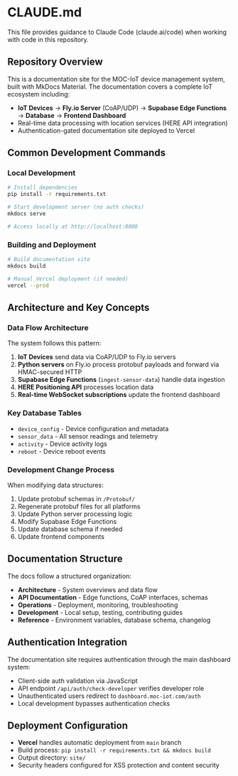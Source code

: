 # CLAUDE.md

This file provides guidance to Claude Code (claude.ai/code) when working with code in this repository.

## Repository Overview

This is a documentation site for the MOC-IoT device management system, built with MkDocs Material. The documentation covers a complete IoT ecosystem including:

- **IoT Devices** → **Fly.io Server** (CoAP/UDP) → **Supabase Edge Functions** → **Database** → **Frontend Dashboard**
- Real-time data processing with location services (HERE API integration)
- Authentication-gated documentation site deployed to Vercel

## Common Development Commands

### Local Development
```bash
# Install dependencies
pip install -r requirements.txt

# Start development server (no auth checks)
mkdocs serve

# Access locally at http://localhost:8000
```

### Building and Deployment
```bash
# Build documentation site
mkdocs build

# Manual Vercel deployment (if needed)
vercel --prod
```

## Architecture and Key Concepts

### Data Flow Architecture
The system follows this pattern:
1. **IoT Devices** send data via CoAP/UDP to Fly.io servers
2. **Python servers** on Fly.io process protobuf payloads and forward via HMAC-secured HTTP
3. **Supabase Edge Functions** (`ingest-sensor-data`) handle data ingestion
4. **HERE Positioning API** processes location data
5. **Real-time WebSocket subscriptions** update the frontend dashboard

### Key Database Tables
- `device_config` - Device configuration and metadata
- `sensor_data` - All sensor readings and telemetry  
- `activity` - Device activity logs
- `reboot` - Device reboot events

### Development Change Process
When modifying data structures:
1. Update protobuf schemas in `/Protobuf/`
2. Regenerate protobuf files for all platforms
3. Update Python server processing logic
4. Modify Supabase Edge Functions
5. Update database schema if needed
6. Update frontend components

## Documentation Structure

The docs follow a structured organization:
- **Architecture** - System overviews and data flow
- **API Documentation** - Edge functions, CoAP interfaces, schemas
- **Operations** - Deployment, monitoring, troubleshooting
- **Development** - Local setup, testing, contributing guides
- **Reference** - Environment variables, database schema, changelog

## Authentication Integration

The documentation site requires authentication through the main dashboard system:
- Client-side auth validation via JavaScript
- API endpoint `/api/auth/check-developer` verifies developer role
- Unauthenticated users redirect to `dashboard.moc-iot.com/auth`
- Local development bypasses authentication checks

## Deployment Configuration

- **Vercel** handles automatic deployment from `main` branch
- Build process: `pip install -r requirements.txt && mkdocs build`
- Output directory: `site/`
- Security headers configured for XSS protection and content security